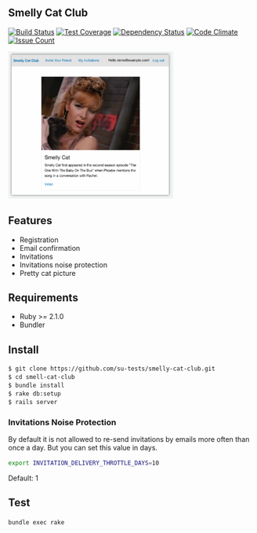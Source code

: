 ## Smelly Cat Club

[![Build Status](https://travis-ci.org/su-tests/smelly-cat-club.svg?branch=master)](https://travis-ci.org/su-tests/smelly-cat-club)
[![Test Coverage](https://lima.codeclimate.com/github/su-tests/smelly-cat-club/badges/coverage.svg)](https://lima.codeclimate.com/github/su-tests/smelly-cat-club/coverage)
[![Dependency Status](https://gemnasium.com/badges/github.com/su-tests/smelly-cat-club.svg)](https://gemnasium.com/github.com/su-tests/smelly-cat-club)
[![Code Climate](https://lima.codeclimate.com/github/su-tests/smelly-cat-club/badges/gpa.svg)](https://lima.codeclimate.com/github/su-tests/smelly-cat-club)
[![Issue Count](https://lima.codeclimate.com/github/su-tests/smelly-cat-club/badges/issue_count.svg)](https://lima.codeclimate.com/github/su-tests/smelly-cat-club)

<img src='screenshot.png' style='height: 300px;' />

## Features

* Registration
* Email confirmation
* Invitations
* Invitations noise protection
* Pretty cat picture

## Requirements

* Ruby >= 2.1.0
* Bundler

## Install

```bash
$ git clone https://github.com/su-tests/smelly-cat-club.git
$ cd smell-cat-club
$ bundle install
$ rake db:setup
$ rails server
```

### Invitations Noise Protection

By default it is not allowed to re-send invitations by emails more often than once a day. But you can set this value in days.

```bash
export INVITATION_DELIVERY_THROTTLE_DAYS=10
```

Default: 1

## Test

```bundle exec rake```

